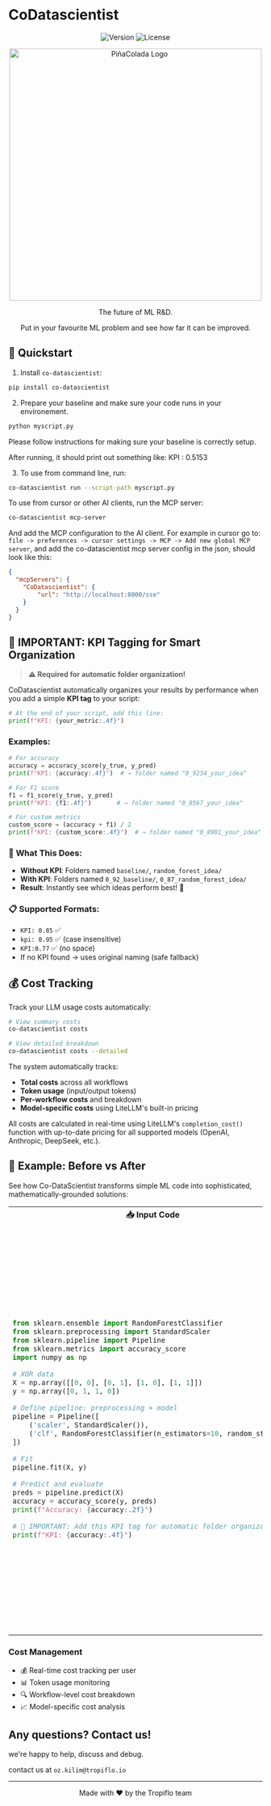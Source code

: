 # CoDatascientist

<div align="center">

![Version](https://img.shields.io/badge/version-1.0.0-blue.svg)
![License](https://img.shields.io/badge/license-MIT-green.svg)

<!-- TODO: new liscnece! -->

<div align="center">
  <img src="figures/logo2.png" alt="PiñaColada Logo" width="500"/>
</div>

The future of ML R&D. 

Put in your favourite ML problem and see how far it can be improved.

</div>

## 🚀 Quickstart
1. Install `co-datascientist`:

```bash
pip install co-datascientist
```

2. Prepare your baseline and make sure your code runs in your environement. 
```bash
python myscript.py 
```
Please follow instructions for making sure your baseline is correctly setup. 

After running, it should print out something like:
KPI : 0.5153

3. To use from command line, run:
```bash
co-datascientist run --script-path myscript.py
```

To use from cursor or other AI clients, run the MCP server:
```bash
co-datascientist mcp-server
```

And add the MCP configuration to the AI client. For example in cursor go to:
`file -> preferences -> cursor settings -> MCP -> Add new global MCP server`,
and add the co-datascientist mcp server config in the json, should look like this:
```json
{
  "mcpServers": {
    "CoDatascientist": {
        "url": "http://localhost:8000/sse"
    }
  }
}
```

## 🎯 **IMPORTANT: KPI Tagging for Smart Organization**

> **⚠️ Required for automatic folder organization!**

CoDatascientist automatically organizes your results by performance when you add a simple **KPI tag** to your script:

```python
# At the end of your script, add this line:
print(f"KPI: {your_metric:.4f}")
```

### Examples:
```python
# For accuracy
accuracy = accuracy_score(y_true, y_pred)
print(f"KPI: {accuracy:.4f}")  # → folder named "0_9234_your_idea"

# For F1 score
f1 = f1_score(y_true, y_pred)
print(f"KPI: {f1:.4f}")       # → folder named "0_8567_your_idea"

# For custom metrics
custom_score = (accuracy + f1) / 2
print(f"KPI: {custom_score:.4f}")  # → folder named "0_8901_your_idea"
```

### 📁 **What This Does:**
- **Without KPI**: Folders named `baseline/`, `random_forest_idea/`
- **With KPI**: Folders named `0_92_baseline/`, `0_87_random_forest_idea/`
- **Result**: Instantly see which ideas perform best! 🚀

### 📋 **Supported Formats:**
- `KPI: 0.85` ✅
- `kpi: 0.95` ✅ (case insensitive)
- `KPI:0.77` ✅ (no space)
- If no KPI found → uses original naming (safe fallback)


## 💰 Cost Tracking
Track your LLM usage costs automatically:

```bash
# View summary costs
co-datascientist costs

# View detailed breakdown
co-datascientist costs --detailed
```

The system automatically tracks:
- **Total costs** across all workflows
- **Token usage** (input/output tokens)
- **Per-workflow costs** and breakdown
- **Model-specific costs** using LiteLLM's built-in pricing

All costs are calculated in real-time using LiteLLM's `completion_cost()` function with up-to-date pricing for all supported models (OpenAI, Anthropic, DeepSeek, etc.).


## 📝 Example: Before vs After

See how Co-DataScientist transforms simple ML code into sophisticated, mathematically-grounded solutions:

<table>
<tr>
<th>📥 Input Code</th>
<th>📤 Enhanced Output</th>
</tr>
<tr>
<td>

```python
from sklearn.ensemble import RandomForestClassifier
from sklearn.preprocessing import StandardScaler
from sklearn.pipeline import Pipeline
from sklearn.metrics import accuracy_score
import numpy as np

# XOR data
X = np.array([[0, 0], [0, 1], [1, 0], [1, 1]])
y = np.array([0, 1, 1, 0])

# Define pipeline: preprocessing + model
pipeline = Pipeline([
    ('scaler', StandardScaler()),
    ('clf', RandomForestClassifier(n_estimators=10, random_state=0))
])

# Fit
pipeline.fit(X, y)

# Predict and evaluate
preds = pipeline.predict(X)
accuracy = accuracy_score(y, preds)
print(f"Accuracy: {accuracy:.2f}")

# 🎯 IMPORTANT: Add this KPI tag for automatic folder organization
print(f"KPI: {accuracy:.4f}")
```

</td>
<td>

```python
import numpy as np
from sklearn.base import TransformerMixin, BaseEstimator
from sklearn.ensemble import RandomForestClassifier
from sklearn.preprocessing import StandardScaler
from sklearn.pipeline import Pipeline
from sklearn.metrics import accuracy_score
from tqdm import tqdm

class ChebyshevPolyExpansion(BaseEstimator, TransformerMixin):
    def __init__(self, degree=3):
        self.degree = degree
    def fit(self, X, y=None):
        return self
    def transform(self, X):
        X = np.asarray(X)
        X_scaled = 2 * X - 1
        n_samples, n_features = X_scaled.shape
        features = []
        for f in tqdm(range(n_features), desc="Chebyshev features"):
            x = X_scaled[:, f]
            T = np.empty((self.degree + 1, n_samples))
            T[0] = 1
            if self.degree >= 1:
                T[1] = x
            for d in range(2, self.degree + 1):
                T[d] = 2 * x * T[d - 1] - T[d - 2]
            features.append(T.T)
        return np.hstack(features)

X = np.array([[0, 0], [0, 1], [1, 0], [1, 1]])
y = np.array([0, 1, 1, 0])

pipeline = Pipeline([
    ('cheb', ChebyshevPolyExpansion(degree=3)),
    ('scaler', StandardScaler()),
    ('clf', RandomForestClassifier(n_estimators=10, random_state=0))
])

pipeline.fit(X, y)

preds = pipeline.predict(X)
accuracy = accuracy_score(y, preds)
print(f"Accuracy: {accuracy:.2f}")

# 🎯 IMPORTANT: Add this KPI tag for automatic folder organization
print(f"KPI: {accuracy:.4f}")
```

</td>
</tr>
</table>


### Cost Management
- 💰 Real-time cost tracking per user
- 📊 Token usage monitoring
- 🔍 Workflow-level cost breakdown
- 📈 Model-specific cost analysis


## Any questions? Contact us!
we're happy to help, discuss and debug.

contact us at `oz.kilim@tropiflo.io`

---
<div align="center">
Made with ❤️ by the Tropiflo team
</div>